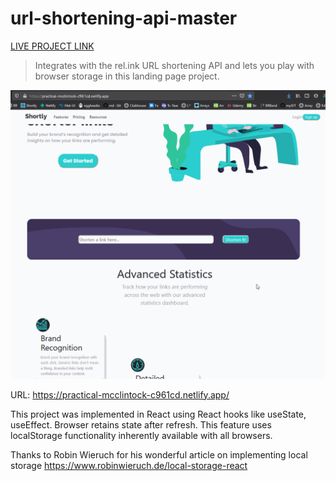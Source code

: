 # url-shortening-api-master
[LIVE PROJECT LINK](https://practical-mcclintock-c961cd.netlify.app/)
> Integrates with the rel.ink URL shortening API and lets you play with browser storage in this landing page project.


![Alt Link](https://github.com/venky4c/url-shortening-api-master/blob/master/dist/src/url-shorten.gif)

URL: https://practical-mcclintock-c961cd.netlify.app/

This project was implemented in React using React hooks like useState, useEffect. Browser retains state after refresh. This feature uses localStorage functionality inherently available with all browsers.

Thanks to Robin Wieruch for his wonderful article on implementing local storage 
https://www.robinwieruch.de/local-storage-react
